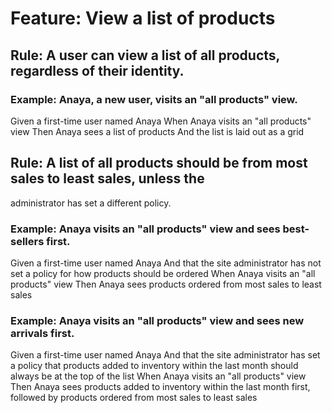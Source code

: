 # Feature: View a list of products

## Rule: A user can view a list of all products, regardless of their identity.

### Example: Anaya, a new user, visits an "all products" view.
  Given a first-time user named Anaya
  When Anaya visits an "all products" view
  Then Anaya sees a list of products
  And the list is laid out as a grid

## Rule: A list of all products should be from most sales to least sales, unless the
  administrator has set a different policy.

### Example: Anaya visits an "all products" view and sees best-sellers first.
  Given a first-time user named Anaya
  And that the site administrator has not set a policy for how products should be
    ordered
  When Anaya visits an "all products" view
  Then Anaya sees products ordered from most sales to least sales

### Example: Anaya visits an "all products" view and sees new arrivals first.
  Given a first-time user named Anaya
  And that the site administrator has set a policy that products added to inventory
    within the last month should always be at the top of the list
  When Anaya visits an "all products" view
  Then Anaya sees products added to inventory within the last month first, followed
    by products ordered from most sales to least sales
